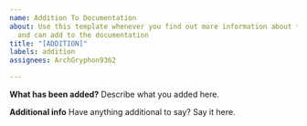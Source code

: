 ```yaml
---
name: Addition To Documentation
about: Use this template whenever you find out more information about the protocol,
  and can add to the documentation
title: "[ADDITION]"
labels: addition
assignees: ArchGryphon9362

---
```


**What has been added?**
Describe what you added here.

**Additional info**
Have anything additional to say? Say it here.
